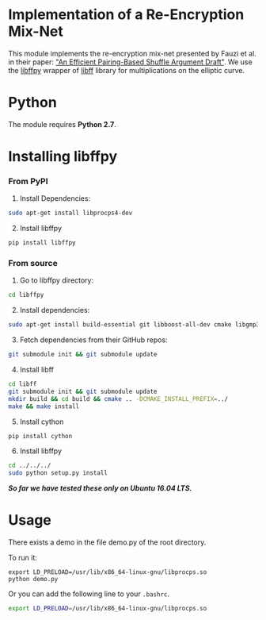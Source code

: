 Implementation of a Re-Encryption Mix-Net
======================================================

This module implements the re-encryption mix-net
presented by Fauzi et al. in their paper:
["An Efficient Pairing-Based Shuffle Argument
Draft"](http://kodu.ut.ee/~lipmaa/papers/flsz17/hat_shuffle.pdf).
We use the
[libffpy](https://github.com/eellak/gsoc17module-zeus/tree/master/libffpy)
wrapper of [libff](https://github.com/scipr-lab/libff) library
for multiplications on the elliptic curve.

Python
======

The module requires **Python 2.7**.

Installing libffpy
==================

### From PyPI

1. Install Dependencies:

```bash
sudo apt-get install libprocps4-dev
```

2. Install libffpy

```bash
pip install libffpy
```

### From source

1. Go to libffpy directory:

```bash
cd libffpy
```

2. Install dependencies:

```bash
sudo apt-get install build-essential git libboost-all-dev cmake libgmp3-dev libssl-dev libprocps4-dev pkg-config
```

3. Fetch dependencies from their GitHub repos:

```bash
git submodule init && git submodule update
```

4. Install libff

```bash
cd libff
git submodule init && git submodule update
mkdir build && cd build && cmake .. -DCMAKE_INSTALL_PREFIX=../
make && make install
```

5. Install cython

```bash
pip install cython
```

6. Install libffpy

```bash
cd ../../../
sudo python setup.py install
```

***So far we have tested these only on Ubuntu 16.04 LTS.***

Usage
=====

There exists a demo in the file demo.py of the root directory.

To run it:

```
export LD_PRELOAD=/usr/lib/x86_64-linux-gnu/libprocps.so
python demo.py
```

Or you can add the following line to your `.bashrc`.

```bash
export LD_PRELOAD=/usr/lib/x86_64-linux-gnu/libprocps.so
```
